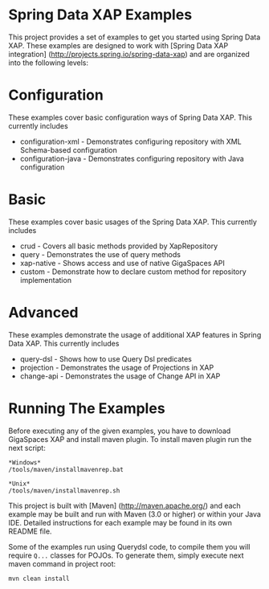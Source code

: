 Spring Data XAP Examples
============================

This project provides a set of examples to get you started using Spring Data XAP. These examples are designed to work with [Spring Data XAP integration] (http://projects.spring.io/spring-data-xap) and are organized into the following levels:

# Configuration

These examples cover basic configuration ways of Spring Data XAP. This currently includes

* configuration-xml - Demonstrates configuring repository with XML Schema-based configuration
* configuration-java - Demonstrates configuring repository with Java configuration

# Basic

These examples cover basic usages of the Spring Data XAP. This currently includes

* crud - Covers all basic methods provided by XapRepository
* query - Demonstrates the use of query methods
* xap-native - Shows access and use of native GigaSpaces API
* custom - Demonstrate how to declare custom method for repository implementation

# Advanced

These examples demonstrate the usage of additional XAP features in Spring Data XAP. This currently includes

* query-dsl - Shows how to use Query Dsl predicates
* projection - Demonstrates the usage of Projections in XAP
* change-api - Demonstrates the usage of Change API in XAP

# Running The Examples

Before executing any of the given examples, you have to download GigaSpaces XAP and install maven plugin.
To install maven plugin run the next script:

```
*Windows*
/tools/maven/installmavenrep.bat

*Unix*
/tools/maven/installmavenrep.sh
```

This project is built with [Maven] (http://maven.apache.org/) and each example may be built and run with Maven (3.0 or higher) or within your Java IDE.
Detailed instructions for each example may be found in its own README file.

Some of the examples run using Querydsl code, to compile them you will require `Q...` classes for POJOs. To generate them, simply execute next maven command in project root:
```
mvn clean install
```